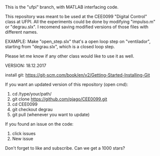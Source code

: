 This is the "ufpi" branch, with MATLAB interfacing code.

This repository was meant to be used at the CEE0099 "Digital Control" class at UFPI.
All the experiments could be done by modifying "impulso.m" or "degrau.slx".
I recomend saving modified versions of those files with different names.

EXAMPLE: Make "open_step.slx" that's a open loop step on "ventilador", 
starting from "degrau.slx", which is a closed loop step.

Please let me know if any other class would like to use it as well.

VERSION: 18.12.2017

install git: https://git-scm.com/book/en/v2/Getting-Started-Installing-Git

If you want an updated version of this repository (open cmd):

1. cd /type/your/path/
2. git clone https://github.com/pjago/CEE0099.git
3. cd CEE0099
4. git checkout degrau
5. git pull (whenever you want to update)

If you found an issue on the code:

1. click issues
2. New issue

Don't forget to like and subscribe.
Can we get a 1000 stars?